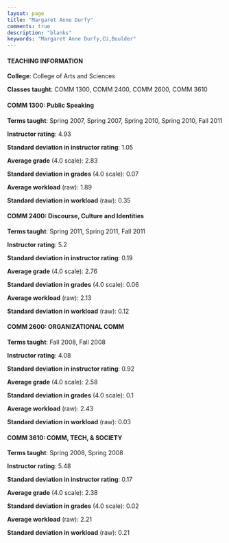 ```yaml
---
layout: page
title: "Margaret Anne Durfy" 
comments: true
description: "blanks"
keywords: "Margaret Anne Durfy,CU,Boulder"
---
```

<head>
<script src="https://ajax.googleapis.com/ajax/libs/jquery/2.1.3/jquery.min.js"></script>
<script src="https://dl.dropboxusercontent.com/s/pc42nxpaw1ea4o9/highcharts.js?dl=0"></script>
<!-- <script src="../assets/js/highcharts.js"></script> -->
<style type="text/css">@font-face {
	font-family: "Bebas Neue";
	src: url(https://www.filehosting.org/file/details/544349/BebasNeue Regular.otf) format("opentype");
	}
	h1.Bebas { 
		font-family: "Bebas Neue", Verdana, Tahoma;
	}
</style>
</head>
	   
#### TEACHING INFORMATION

**College**: College of Arts and Sciences

**Classes taught**: COMM 1300, COMM 2400, COMM 2600, COMM 3610

#### COMM 1300: Public Speaking

**Terms taught**: Spring 2007, Spring 2007, Spring 2010, Spring 2010, Fall 2011

**Instructor rating**: 4.93

**Standard deviation in instructor rating**: 1.05

**Average grade** (4.0 scale): 2.83

**Standard deviation in grades** (4.0 scale): 0.07

**Average workload** (raw): 1.89

**Standard deviation in workload** (raw): 0.35

#### COMM 2400: Discourse, Culture and Identities

**Terms taught**: Spring 2011, Spring 2011, Fall 2011

**Instructor rating**: 5.2

**Standard deviation in instructor rating**: 0.19

**Average grade** (4.0 scale): 2.76

**Standard deviation in grades** (4.0 scale): 0.06

**Average workload** (raw): 2.13

**Standard deviation in workload** (raw): 0.12

#### COMM 2600: ORGANIZATIONAL COMM

**Terms taught**: Fall 2008, Fall 2008

**Instructor rating**: 4.08

**Standard deviation in instructor rating**: 0.92

**Average grade** (4.0 scale): 2.58

**Standard deviation in grades** (4.0 scale): 0.1

**Average workload** (raw): 2.43

**Standard deviation in workload** (raw): 0.03

#### COMM 3610: COMM, TECH, & SOCIETY

**Terms taught**: Spring 2008, Spring 2008

**Instructor rating**: 5.48

**Standard deviation in instructor rating**: 0.17

**Average grade** (4.0 scale): 2.38

**Standard deviation in grades** (4.0 scale): 0.02

**Average workload** (raw): 2.21

**Standard deviation in workload** (raw): 0.21

